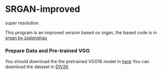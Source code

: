 # SRGAN-improved
super resolution

This program is an improved version based on srgan, the based code is in [srgan by zsdonghao](https://github.com/tensorlayer/srgan)

### Prepare Data and Pre-trained VGG
You should download the the pretrained VGG16 model in [here](https://www.cs.toronto.edu/~frossard/vgg16/vgg16_weights.npz)
You can download the dataset in [DIV2K](http://www.vision.ee.ethz.ch/ntire17/)



